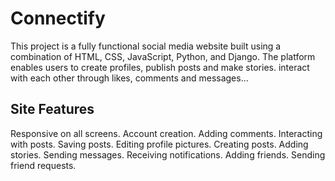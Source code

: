 # Connectify
This project is a fully functional social media website built using a combination of HTML, CSS, JavaScript, Python, and Django. The platform enables users to create profiles, publish posts and make stories. interact with each other through likes, comments and messages...
## Site Features
Responsive on all screens.
Account creation.
Adding comments.
Interacting with posts.
Saving posts.
Editing profile pictures.
Creating posts.
Adding stories.
Sending messages.
Receiving notifications.
Adding friends.
Sending friend requests.

